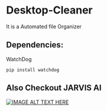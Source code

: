# Desktop-Cleaner
It is a Automated file Organizer


## Dependencies:

WatchDog

```
pip install watchdog
```


## Also Checkout JARVIS AI

[![IMAGE ALT TEXT HERE](https://img.youtube.com/vi/aeS54WYfjBs/0.jpg)](https://www.youtube.com/watch?v=aeS54WYfjBs)


